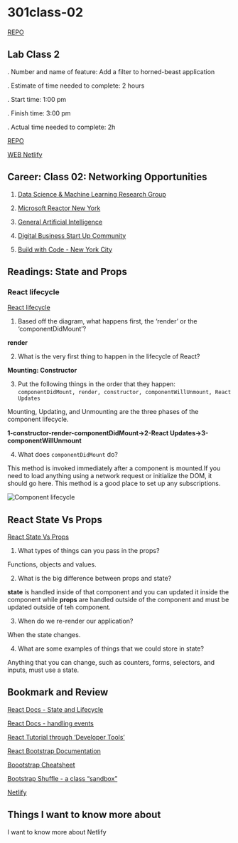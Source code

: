 # 301class-02

[REPO](https://github.com/VMO2020/reading-notes-v2/blob/main/code-301/301class-02.md)

## Lab Class 2

. Number and name of feature: Add a filter to horned-beast application

. Estimate of time needed to complete: 2 hours

. Start time: 1:00 pm

. Finish time: 3:00 pm

. Actual time needed to complete: 2h

[REPO](https://github.com/VMO2020/horned-beast)

[WEB Netlify](https://vmog-horned-beasts.netlify.app/#top)

## Career: Class 02: Networking Opportunities

1. [Data Science & Machine Learning Research Group](https://www.meetup.com/data-science-machine-learning-research-group/  )  

2. [Microsoft Reactor New York](https://www.meetup.com/microsoft-reactor-new-york/)

3. [General Artificial Intelligence](https://www.meetup.com/general-artificial-intelligence/)

4. [Digital Business Start Up Community](https://www.meetup.com/digital-business-start-up-community/)  

5. [Build with Code - New York City](https://www.meetup.com/build-with-code-new-york/)  

## Readings: State and Props  

### React lifecycle

[React lifecycle](https://medium.com/@joshuablankenshipnola/react-component-lifecycle-events-cb77e670a093)

1. Based off the diagram, what happens first, the ‘render’ or the ‘componentDidMount’?  

**render**
  
2. What is the very first thing to happen in the lifecycle of React?  

**Mounting: Constructor**

3. Put the following things in the order that they happen: `componentDidMount, render, constructor, componentWillUnmount, React Updates`

Mounting, Updating, and Unmounting are the three phases of the component lifecycle.

**1-constructor-render-componentDidMount->2-React Updates->3-componentWillUnmount**

4. What does `componentDidMount` do?  

This method is invoked immediately after a component is mounted.If you need to load anything using a network request or initialize the DOM, it should go here. This method is a good place to set up any subscriptions.

![Component lifecycle](https://miro.medium.com/v2/resize:fit:4800/0*0saPKFiTUk6W3FYp)

## React State Vs Props

[React State Vs Props](https://www.youtube.com/watch?v=IYvD9oBCuJI)  

1. What types of things can you pass in the props?  

Functions, objects and values.

2. What is the big difference between props and state?  

**state** is handled inside of that component and you can updated it inside the component while **props** are handled outside of the component and must be updated outside of teh component.  

3. When do we re-render our application?  

When the state changes.

4. What are some examples of things that we could store in state?  

Anything that you can change, such as counters, forms, selectors, and inputs, must use a state.  

## Bookmark and Review

[React Docs - State and Lifecycle](https://legacy.reactjs.org/docs/state-and-lifecycle.html)

[React Docs - handling events](https://legacy.reactjs.org/docs/handling-events.html)

[React Tutorial through ‘Developer Tools’](https://react.dev/learn/tutorial-tic-tac-toe)

[React Bootstrap Documentation](https://react-bootstrap.github.io/)

[Boootstrap Cheatsheet](https://getbootstrap.com/docs/5.0/examples/cheatsheet/)

[Bootstrap Shuffle - a class “sandbox”](https://bootstrapshuffle.com/classes)

[Netlify](https://www.netlify.com/)

## Things I want to know more about

I want to know more about Netlify
